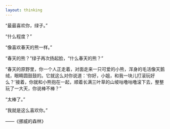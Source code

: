 ```yaml
---
layout: thinking
---
```


“最最喜欢你，绿子。”

“什么程度？”

“像喜欢春天的熊一样。”

“春天的熊？”绿子再次扬起脸，“什么春天的熊？”

“春天的原野里，你一个人正走着，对面走来一只可爱的小熊，浑身的毛活像天鹅绒，眼睛圆鼓鼓的。它就这么对你说道：‘你好，小姐，和我一块儿打滚玩好么？’接着，你就和小熊抱在一起，顺着长满三叶草的山坡咕噜咕噜滚下去，整整玩了一大天，你说棒不棒？”

“太棒了。” 

“我就是这么喜欢你。” 


——《挪威的森林》